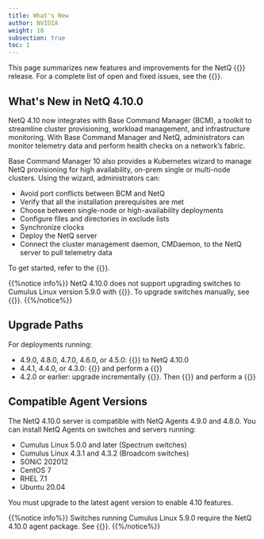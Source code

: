 ```yaml
---
title: What's New
author: NVIDIA
weight: 10
subsection: true
toc: 1
---
```


This page summarizes new features and improvements for the NetQ {{<version>}} release. For a complete list of open and fixed issues, see the {{<link title="NVIDIA NetQ 4.10 Release Notes" text="release notes">}}.

<!-- vale off -->
## What's New in NetQ 4.10.0
<!-- vale on -->

NetQ 4.10 now integrates with Base Command Manager (BCM), a toolkit to streamline cluster provisioning, workload management, and infrastructure monitoring. With Base Command Manager and NetQ, administrators can monitor telemetry data and perform health checks on a network’s fabric.

Base Command Manager 10 also provides a Kubernetes wizard to manage NetQ provisioning for high availability, on-prem single or multi-node clusters. Using the wizard, administrators can:

- Avoid port conflicts between BCM and NetQ
- Verify that all the installation prerequisites are met
- Choose between single-node or high-availability deployments
- Configure files and directories in exclude lists
- Synchronize clocks
- Deploy the NetQ server
- Connect the cluster management daemon, CMDaemon, to the NetQ server to pull telemetry data

To get started, refer to the {{<exlink url="https://docs.nvidia.com/base-command-manager/#product-manuals" text="Base Command Manager administrator and containerization manuals">}}.

{{%notice info%}}
NetQ 4.10.0 does not support upgrading switches to Cumulus Linux version 5.9.0 with {{<link title="Upgrade Cumulus Linux" text="NetQ LCM">}}. To upgrade switches manually, see {{<exlink url="https://docs.nvidia.com/networking-ethernet-software/cumulus-linux/Installation-Management/Upgrading-Cumulus-Linux/" text="Upgrading Cumulus Linux">}}.
{{%/notice%}}
## Upgrade Paths

For deployments running:

- 4.9.0, 4.8.0, 4.7.0, 4.6.0, or 4.5.0: {{<link title="Upgrade NetQ Virtual Machines" text="upgrade directly">}} to NetQ 4.10.0
- 4.4.1, 4.4.0, or 4.3.0: {{<link title="Back Up and Restore NetQ" text="back up your NetQ data">}} and perform a {{<link title="Install the NetQ System" text="new installation">}}
- 4.2.0 or earlier: upgrade incrementally {{<exlink url="https://docs.nvidia.com/networking-ethernet-software/cumulus-netq-43/Installation-Management/Upgrade-NetQ/Upgrade-System/" text="to version 4.3.0">}}. Then {{<link title="Back Up and Restore NetQ" text="back up your NetQ data">}} and perform a {{<link title="Install the NetQ System" text="new installation">}}

## Compatible Agent Versions

The NetQ 4.10.0 server is compatible with NetQ Agents 4.9.0 and 4.8.0. You can install NetQ Agents on switches and servers running:

- Cumulus Linux 5.0.0 and later (Spectrum switches)
- Cumulus Linux 4.3.1 and 4.3.2 (Broadcom switches)
- SONiC 202012
- CentOS 7
- RHEL 7.1
- Ubuntu 20.04

You must upgrade to the latest agent version to enable 4.10 features.

{{%notice info%}}
Switches running Cumulus Linux 5.9.0 require the NetQ 4.10.0 agent package. See  {{<exlink url="https://docs.nvidia.com/networking-ethernet-software/cumulus-netq/Installation-Management/Install-NetQ/Install-NetQ-Agents/" text="Install NetQ Agents">}}.
{{%/notice%}}
